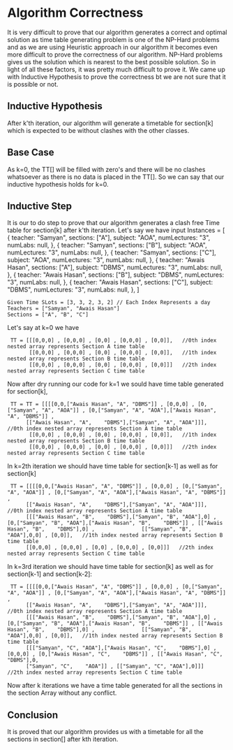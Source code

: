 # Algorithm Correctness
  
  It is very difficult to prove that our algorithm generates a correct and optimal solution as time table generating problem is one of the NP-Hard problems
  and as we are using Heuristic approach in our algorithm it becomes even more difficult to prove the correctness of our algorithm. NP-Hard problems gives 
  us the solution which is nearest to the best possible solution. So in light of all these factors, it was pretty much difficult to prove it. We came up with 
  Inductive Hypothesis to prove the correctness bt we are not sure that it is possible or not.
  
## Inductive Hypothesis

  After k'th iteration, our algorithm will generate a timetable for section[k] which is expected to be without clashes with the other classes.
   
## Base Case
  
  As k=0, the TT[] will be filled with zero's and there will be no clashes whatsoever as there is no data is placed in the TT[]. So we can say that our 
  inductive hypothesis holds for k=0.

## Inductive Step
  
 It is our to do step to prove that our algorithm generates a clash free Time table for section[k] after k'th iteration.
 Let's say we have input 
 Instances = [
      {
        teacher: "Samyan",
        sections: ["A"],
        subject: "AOA",
        numLectures: "3",
        numLabs: null,
      },
      {
        teacher: "Samyan",
        sections: ["B"],
        subject: "AOA",
        numLectures: "3",
        numLabs: null,
      },
      {
        teacher: "Samyan",
        sections: ["C"],
        subject: "AOA",
        numLectures: "3",
        numLabs: null,
      },
      {
        teacher: "Awais Hasan",
        sections: ["A"],
        subject: "DBMS",
        numLectures: "3",
        numLabs: null,
      },
      {
        teacher: "Awais Hasan",
        sections: ["B"],
        subject: "DBMS",
        numLectures: "3",
        numLabs: null,
      },
      {
        teacher: "Awais Hasan",
        sections: ["C"],
        subject: "DBMS",
        numLectures: "3",
        numLabs: null,
      },
    ]
    
    
    Given Time SLots = [3, 3, 2, 3, 2] // Each Index Represents a day
    Teachers = ["Samyan", "Awais Hasan"]
    Sections = ["A", "B", "C"]
  
  Let's say at k=0 we have 
  
     TT = [[[0,0,0] , [0,0,0] , [0,0] , [0,0,0] , [0,0]],   //0th index nested array represents Section A time table
           [[0,0,0] , [0,0,0] , [0,0] , [0,0,0] , [0,0]],   //1th index nested array represents Section B time table
           [[0,0,0] , [0,0,0] , [0,0] , [0,0,0] , [0,0]]]   //2th index nested array represents Section C time table
 
 Now after dry running our code for k=1 we sould have time table generated for section[k],
 
     TT = TT = [[[[0,0,["Awais Hasan", "A", "DBMS"]] , [0,0,0] , [0,["Samyan", "A", "AOA"]] , [0,["Samyan", "A", "AOA"],["Awais Hasan", "A", "DBMS"]] , 
          [["Awais Hasan", "A",    "DBMS"],["Samyan", "A", "AOA"]]],   //0th index nested array represents Section A time table
           [[0,0,0] , [0,0,0] , [0,0] , [0,0,0] , [0,0]],   //1th index nested array represents Section B time table
           [[0,0,0] , [0,0,0] , [0,0] , [0,0,0] , [0,0]]]   //2th index nested array represents Section C time table
 
 In k=2th iteration we should have time table for section[k-1] as well as for section[k]
 
     TT = [[[[0,0,["Awais Hasan", "A", "DBMS"]] , [0,0,0] , [0,["Samyan", "A", "AOA"]] , [0,["Samyan", "A", "AOA"],["Awais Hasan", "A", "DBMS"]] , 
          [["Awais Hasan", "A",    "DBMS"],["Samyan", "A", "AOA"]]],   //0th index nested array represents Section A time table
          [[["Awais Hasan", "B",    "DBMS"],["Samyan", "B", "AOA"],0] , [0,["Samyan", "B", "AOA"],["Awais Hasan", "B",    "DBMS"]] , [["Awais Hasan", "B",    "DBMS"],0] ,               [["Samyan", "B", "AOA"],0,0] , [0,0]],   //1th index nested array represents Section B time table
          [[0,0,0] , [0,0,0] , [0,0] , [0,0,0] , [0,0]]]   //2th index nested array represents Section C time table
          
 In k=3rd iteration we should have time table for section[k] as well as for  section[k-1] and section[k-2]:

     TT = [[[[0,0,["Awais Hasan", "A", "DBMS"]] , [0,0,0] , [0,["Samyan", "A", "AOA"]] , [0,["Samyan", "A", "AOA"],["Awais Hasan", "A", "DBMS"]] , 
          [["Awais Hasan", "A",    "DBMS"],["Samyan", "A", "AOA"]]],   //0th index nested array represents Section A time table
          [[["Awais Hasan", "B",    "DBMS"],["Samyan", "B", "AOA"],0] , [0,["Samyan", "B", "AOA"],["Awais Hasan", "B",    "DBMS"]] , [["Awais Hasan", "B",    "DBMS"],0] ,               [["Samyan", "B", "AOA"],0,0] , [0,0]],   //1th index nested array represents Section B time table
          [[["Samyan", "C", "AOA"],["Awais Hasan", "C",    "DBMS"],0] , [0,0,0] , [0,["Awais Hasan", "C",    "DBMS"]] , [["Awais Hasan", "C",    "DBMS"],0,
          ["Samyan", "C",    "AOA"]] , [["Samyan", "C", "AOA"],0]]]   //2th index nested array represents Section C time table
          
 Now after k iterations we have a time table generated for all the sections in the section Array without any conflict.
 
## Conclusion
 
 It is proved that our algorithm provides us with a timetable for all the sections in section[] after kth iteration.
